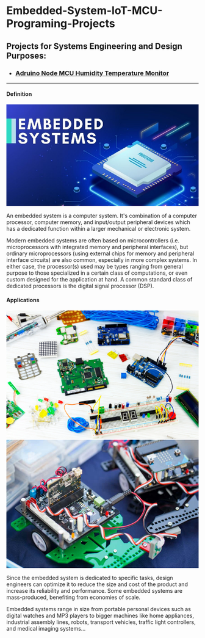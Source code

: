 # Embedded-System-IoT-MCU-Programing-Projects
<h2>Projects for Systems Engineering and Design Purposes:</h2>
<ul>
<li><h3><a href="https://github.com/Qyt0109/Adruino-Node-MCU-humidity-temperature-monitor">Adruino Node MCU Humidity Temperature Monitor</a></h3></li>
</ul>
<hr>
<h4>Definition</h4>
<img src="https://github.com/Qyt0109/Embedded-System-IoT-MCU-Programing-Projects/blob/main/Image/1.jpg">
<p>An embedded system is a computer system. It's combination of a computer processor, computer memory, and input/output peripheral devices which has a dedicated function within a larger mechanical or electronic system.</p>
<p>Modern embedded systems are often based on microcontrollers (i.e. microprocessors with integrated memory and peripheral interfaces), but ordinary microprocessors (using external chips for memory and peripheral interface circuits) are also common, especially in more complex systems. In either case, the processor(s) used may be types ranging from general purpose to those specialized in a certain class of computations, or even custom designed for the application at hand. A common standard class of dedicated processors is the digital signal processor (DSP).</p>
<h4>Applications</h4>
<img src="https://github.com/Qyt0109/Embedded-System-IoT-MCU-Programing-Projects/blob/main/Image/2.png">
<img src="https://github.com/Qyt0109/Embedded-System-IoT-MCU-Programing-Projects/blob/main/Image/3.jpg">
<p>Since the embedded system is dedicated to specific tasks, design engineers can optimize it to reduce the size and cost of the product and increase its reliability and performance. Some embedded systems are mass-produced, benefiting from economies of scale.</p>
<p>Embedded systems range in size from portable personal devices such as digital watches and MP3 players to bigger machines like home appliances, industrial assembly lines, robots, transport vehicles, traffic light controllers, and medical imaging systems...</p>
